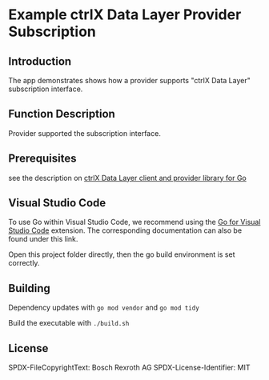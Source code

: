 # Example ctrlX Data Layer Provider Subscription

## Introduction

The app demonstrates shows how a provider supports "ctrlX Data Layer" subscription interface.

## Function Description

Provider supported the subscription interface.

## Prerequisites

see the description on [ctrlX Data Layer client and provider library for Go](https://github.com/boschrexroth/ctrlx-datalayer-golang/v2)

## Visual Studio Code

To use Go within Visual Studio Code, we recommend using the [Go for Visual Studio Code](https://github.com/golang/vscode-go) extension. The corresponding documentation can also be found under this link.

Open this project folder directly, then the go build environment is set correctly.

## Building

Dependency updates with `go mod vendor` and `go mod tidy`

Build the executable with `./build.sh`

## License

SPDX-FileCopyrightText: Bosch Rexroth AG
SPDX-License-Identifier: MIT

